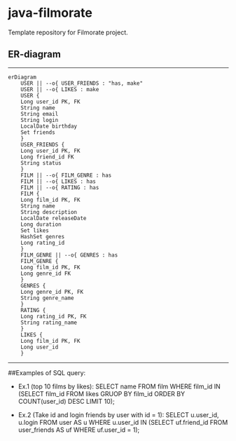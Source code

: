 # java-filmorate

Template repository for Filmorate project.

## ER-diagram
---
```mermaid
erDiagram
    USER || --o{ USER_FRIENDS : "has, make"
    USER || --o{ LIKES : make
    USER {
    Long user_id PK, FK
    String name
    String email
    String login
    LocalDate birthday
    Set friends
    }
    USER_FRIENDS {
    Long user_id PK, FK
    Long friend_id FK
    String status
    }
    FILM || --o{ FILM_GENRE : has
    FILM || --o{ LIKES : has
    FILM || --o{ RATING : has
    FILM {
    Long film_id PK, FK
    String name
    String description
    LocalDate releaseDate
    Long duration
    Set likes
    HashSet genres
    Long rating_id
    }
    FILM_GENRE || --o{ GENRES : has
    FILM_GENRE {
    Long film_id PK, FK
    Long genre_id FK
    }
    GENRES {
    Long genre_id PK, FK
    String genre_name
    }
    RATING {
    Long rating_id PK, FK
    String rating_name
    }
    LIKES {
    Long film_id PK, FK
    Long user_id
    }
```
---
##Examples of SQL query:
 - Ex.1 (top 10 films by likes):
 SELECT name
 FROM film
 WHERE film_id IN (SELECT film_id
                   FROM likes
                   GRUOP BY film_id
                   ORDER BY COUNT(user_id) DESC
                   LIMIT 10);

 - Ex.2 (Take id and login friends by user with id = 1):
 SELECT u.user_id,
        u.login
 FROM user AS u
 WHERE u.user_id IN (SELECT uf.friend_id
                     FROM user_friends AS uf
                     WHERE uf.user_id = 1);
       

